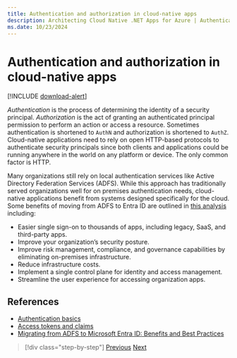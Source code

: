 ```yaml
---
title: Authentication and authorization in cloud-native apps
description: Architecting Cloud Native .NET Apps for Azure | Authentication and authorization in cloud native apps
ms.date: 10/23/2024
---
```


# Authentication and authorization in cloud-native apps

[!INCLUDE [download-alert](../includes/download-alert.md)]

*Authentication* is the process of determining the identity of a security principal. *Authorization* is the act of granting an authenticated principal permission to perform an action or access a resource. Sometimes authentication is shortened to `AuthN` and authorization is shortened to `AuthZ`. Cloud-native applications need to rely on open HTTP-based protocols to authenticate security principals since both clients and applications could be running anywhere in the world on any platform or device. The only common factor is HTTP.

Many organizations still rely on local authentication services like Active Directory Federation Services (ADFS). While this approach has traditionally served organizations well for on premises authentication needs, cloud-native applications benefit from systems designed specifically for the cloud. Some benefits of moving from ADFS to Entra ID are outlined in [this analysis](https://oxfordcomputergroup.com/resources/migrate-adfs-entra-id-benefits-best-practices/) including:

- Easier single sign-on to thousands of apps, including legacy, SaaS, and third-party apps.
- Improve your organization’s security posture.
- Improve risk management, compliance, and governance capabilities by eliminating on-premises infrastructure.
- Reduce infrastructure costs.
- Implement a single control plane for identity and access management.
- Streamline the user experience for accessing organization apps.

## References

- [Authentication basics](/azure/active-directory/develop/authentication-scenarios)
- [Access tokens and claims](/azure/active-directory/develop/access-tokens)
- [Migrating from ADFS to Microsoft Entra ID: Benefits and Best Practices](https://oxfordcomputergroup.com/resources/migrate-adfs-entra-id-benefits-best-practices/)

>[!div class="step-by-step"]
>[Previous](azure-security.md)
>[Next](azure-entra.md)

